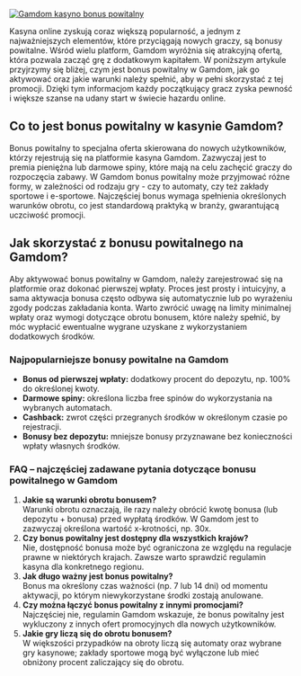 [![Gamdom kasyno bonus powitalny](https://123-caf.pages.dev/gitsignup.png)](https://vrmoo.ru/Bt82HjjY)

<p>Kasyna online zyskują coraz większą popularność, a jednym z najważniejszych elementów, które przyciągają nowych graczy, są bonusy powitalne. Wśród wielu platform, Gamdom wyróżnia się atrakcyjną ofertą, która pozwala zacząć grę z dodatkowym kapitałem. W poniższym artykule przyjrzymy się bliżej, czym jest bonus powitalny w Gamdom, jak go aktywować oraz jakie warunki należy spełnić, aby w pełni skorzystać z tej promocji. Dzięki tym informacjom każdy początkujący gracz zyska pewność i większe szanse na udany start w świecie hazardu online.</p>  <h2>Co to jest bonus powitalny w kasynie Gamdom?</h2> <p>Bonus powitalny to specjalna oferta skierowana do nowych użytkowników, którzy rejestrują się na platformie kasyna Gamdom. Zazwyczaj jest to premia pieniężna lub darmowe spiny, które mają na celu zachęcić graczy do rozpoczęcia zabawy. W Gamdom bonus powitalny może przyjmować różne formy, w zależności od rodzaju gry - czy to automaty, czy też zakłady sportowe i e-sportowe. Najczęściej bonus wymaga spełnienia określonych warunków obrotu, co jest standardową praktyką w branży, gwarantującą uczciwość promocji.</p>  <h2>Jak skorzystać z bonusu powitalnego na Gamdom?</h2> <p>Aby aktywować bonus powitalny w Gamdom, należy zarejestrować się na platformie oraz dokonać pierwszej wpłaty. Proces jest prosty i intuicyjny, a sama aktywacja bonusa często odbywa się automatycznie lub po wyrażeniu zgody podczas zakładania konta. Warto zwrócić uwagę na limity minimalnej wpłaty oraz wymogi dotyczące obrotu bonusem, które należy spełnić, by móc wypłacić ewentualne wygrane uzyskane z wykorzystaniem dodatkowych środków.</p>  <h3>Najpopularniejsze bonusy powitalne na Gamdom</h3> <ul>   <li><strong>Bonus od pierwszej wpłaty:</strong> dodatkowy procent do depozytu, np. 100% do określonej kwoty.</li>   <li><strong>Darmowe spiny:</strong> określona liczba free spinów do wykorzystania na wybranych automatach.</li>   <li><strong>Cashback:</strong> zwrot części przegranych środków w określonym czasie po rejestracji.</li>   <li><strong>Bonusy bez depozytu:</strong> mniejsze bonusy przyznawane bez konieczności wpłaty własnych środków.</li> </ul>  <h3>FAQ – najczęściej zadawane pytania dotyczące bonusu powitalnego w Gamdom</h3> <ol>   <li><strong>Jakie są warunki obrotu bonusem?</strong><br> Warunki obrotu oznaczają, ile razy należy obrócić kwotę bonusa (lub depozytu + bonusa) przed wypłatą środków. W Gamdom jest to zazwyczaj określona wartość x-krotności, np. 30x.</li>   <li><strong>Czy bonus powitalny jest dostępny dla wszystkich krajów?</strong><br> Nie, dostępność bonusa może być ograniczona ze względu na regulacje prawne w niektórych krajach. Zawsze warto sprawdzić regulamin kasyna dla konkretnego regionu.</li>   <li><strong>Jak długo ważny jest bonus powitalny?</strong><br> Bonus ma określony czas ważności (np. 7 lub 14 dni) od momentu aktywacji, po którym niewykorzystane środki zostają anulowane.</li>   <li><strong>Czy można łączyć bonus powitalny z innymi promocjami?</strong><br> Najczęściej nie, regulamin Gamdom wskazuje, że bonus powitalny jest wykluczony z innych ofert promocyjnych dla nowych użytkowników.</li>   <li><strong>Jakie gry liczą się do obrotu bonusem?</strong><br> W większości przypadków na obroty liczą się automaty oraz wybrane gry kasynowe; zakłady sportowe mogą być wyłączone lub mieć obniżony procent zaliczający się do obrotu.</li> </ol>